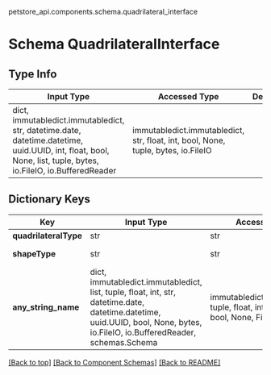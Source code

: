 petstore_api.components.schema.quadrilateral_interface
# Schema QuadrilateralInterface

## Type Info
Input Type | Accessed Type | Description | Notes
------------ | ------------- | ------------- | -------------
dict, immutabledict.immutabledict, str, datetime.date, datetime.datetime, uuid.UUID, int, float, bool, None, list, tuple, bytes, io.FileIO, io.BufferedReader | immutabledict.immutabledict, str, float, int, bool, None, tuple, bytes, io.FileIO |  |

## Dictionary Keys
Key | Input Type | Accessed Type | Description | Notes
------------ | ------------- | ------------- | ------------- | -------------
**quadrilateralType** | str | str |  |
**shapeType** | str | str |  | must be one of ["Quadrilateral"]
**any_string_name** | dict, immutabledict.immutabledict, list, tuple, float, int, str, datetime.date, datetime.datetime, uuid.UUID, bool, None, bytes, io.FileIO, io.BufferedReader, schemas.Schema | immutabledict.immutabledict, tuple, float, int, str, bytes, bool, None, FileIO | any string name can be used but the value must be the correct type | [optional]

[[Back to top]](#top) [[Back to Component Schemas]](../../../README.md#Component-Schemas) [[Back to README]](../../../README.md)
